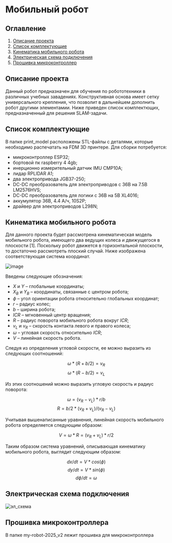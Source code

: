 # Мобильный робот 

## Оглавление 

1. [Описание проекта](#Описание-проекта)
2. [Список комплектующие](#Список-комплектующие)
3. [Кинематика мобильного робота](#Кинематика-мобильного-робота)
4. [Электрическая схема подключения](#Электрическая-схема-подключения)
5. [Прошивка микроконтроллер](#Прошивка-микроконтроллер)

## Описание проекта

Данный робот предназначен для обучения по робототехники в различных учебных завадениях. Конструктивная основа имеет сетку универсального крепления, что позволит в дальнейшем дополнить робот другими элементамии. Ниже приведен список комплектющих, предназначенный для решения SLAM-задачи.

## Список комплектующие 

В папке print_model расположены STL-файлы с деталями, которые необходимо распечатать на FDM 3D принтере. Для сборки потребуется:

- микроконтроллер ESP32;
- бортовой пк raspberry 4 4gb;
- инерционно измерительный датчик IMU CMP10A;
- лидар RPLIDAR A1;
- два электропривода JGB37-250;
- DC-DC преобразователь для электроприводов с 36В на 7.5В LM2576HVS;
- DC-DC преобразователь для логики с 36В на 5В XL4016;
- аккумулятор 36В, 4.4 А/ч, 10S2P;
- драйвер для электроприводов L298N;

## Кинематика мобильного робота

Для данного проекта будет рассмотрена кинематическая модель мобильного робота, имеющего два ведущих колеса и движущегося в плоскости [1]. Поскольку робот движется в горизонтальной плоскости, то достаточно рассмотреть плоский случай. Ниже изображена соответствующая система координат.

![image](https://github.com/user-attachments/assets/68fc44cf-5fea-4a64-9d92-47c6bfcc4d4f)

Введены следующие обозначения:
-	$X$ и $Y$ – глобальные координаты;
-	$X_B$ и $Y_B$  – координаты, связанные с центром робота;
-	$ф$ –  угол ориентации робота относительно глобальных координат;
-	$r$ – радиус колес;
-	$b$ – ширина робота;
-	$ICR$ – мгновенный центр вращения;
-	$R$ – радиус поворота мобильного робота вокруг $ICR$;
-	$v_L$  и $v_R$ – скорость контакта левого и правого колеса;
-	$ω$ – угловая скорость относительно $ICR$;
- $V$ – линейная скорость робота.

Следуя из определения угловой скорости, ее можно выразить из следующих соотношений:

$$ ω*(R + b/2) = v_R $$
$$ ω*(R - b/2) = v_L $$

Из этих соотношений можно выразить угловую скорость и радиус поворота:

$$ ω = (v_R - v_L)*r/b $$
$$ R = b/2 * (v_R + v_L)/(v_R - v_L) $$

Учитывая вышенаписанные уравнения, линейная скорость мобильного робота определяется следующим образом:

$$ V = ω*R = (v_R + v_L)*r/2 $$

Таким образом система уравнений, описывающая кинематику мобильного робота, выглядит следующим образом:

$$ dx/dt = V * cos(ф) $$
$$ dy/dt = V * sin(ф)$$
$$ dф/dt =ω$$

## Электрическая схема подключения
![эл_схема](https://github.com/user-attachments/assets/c9ce414d-4dcb-4679-97c5-8a6bffce30ca)

## Прошивка микроконтроллера
В папке my-robot-2025_v2 лежит прошивка для микроконтроллера
